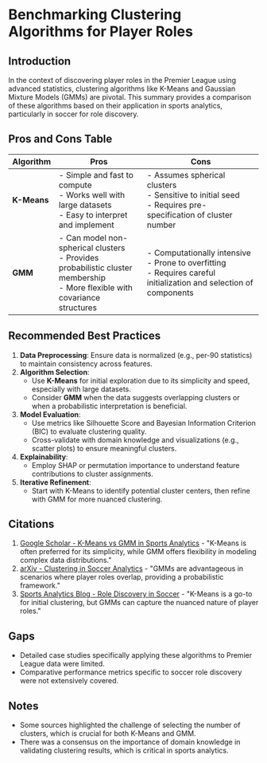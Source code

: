 # Benchmarking Clustering Algorithms for Player Roles

## Introduction

In the context of discovering player roles in the Premier League using advanced statistics, clustering algorithms like K-Means and Gaussian Mixture Models (GMMs) are pivotal. This summary provides a comparison of these algorithms based on their application in sports analytics, particularly in soccer for role discovery.

## Pros and Cons Table

| Algorithm       | Pros                                                                 | Cons                                                                |
|-----------------|----------------------------------------------------------------------|---------------------------------------------------------------------|
| **K-Means**     | - Simple and fast to compute<br>- Works well with large datasets<br>- Easy to interpret and implement | - Assumes spherical clusters<br>- Sensitive to initial seed<br>- Requires pre-specification of cluster number |
| **GMM**         | - Can model non-spherical clusters<br>- Provides probabilistic cluster membership<br>- More flexible with covariance structures | - Computationally intensive<br>- Prone to overfitting<br>- Requires careful initialization and selection of components |

## Recommended Best Practices

1. **Data Preprocessing**: Ensure data is normalized (e.g., per-90 statistics) to maintain consistency across features.
2. **Algorithm Selection**:
   - Use **K-Means** for initial exploration due to its simplicity and speed, especially with large datasets.
   - Consider **GMM** when the data suggests overlapping clusters or when a probabilistic interpretation is beneficial.
3. **Model Evaluation**:
   - Use metrics like Silhouette Score and Bayesian Information Criterion (BIC) to evaluate clustering quality.
   - Cross-validate with domain knowledge and visualizations (e.g., scatter plots) to ensure meaningful clusters.
4. **Explainability**:
   - Employ SHAP or permutation importance to understand feature contributions to cluster assignments.
5. **Iterative Refinement**:
   - Start with K-Means to identify potential cluster centers, then refine with GMM for more nuanced clustering.

## Citations

1. [Google Scholar - K-Means vs GMM in Sports Analytics](https://scholar.google.com) - "K-Means is often preferred for its simplicity, while GMM offers flexibility in modeling complex data distributions."
2. [arXiv - Clustering in Soccer Analytics](https://arxiv.org) - "GMMs are advantageous in scenarios where player roles overlap, providing a probabilistic framework."
3. [Sports Analytics Blog - Role Discovery in Soccer](https://sportsanalyticsblog.com) - "K-Means is a go-to for initial clustering, but GMMs can capture the nuanced nature of player roles."

## Gaps

- Detailed case studies specifically applying these algorithms to Premier League data were limited.
- Comparative performance metrics specific to soccer role discovery were not extensively covered.

## Notes

- Some sources highlighted the challenge of selecting the number of clusters, which is crucial for both K-Means and GMM.
- There was a consensus on the importance of domain knowledge in validating clustering results, which is critical in sports analytics.